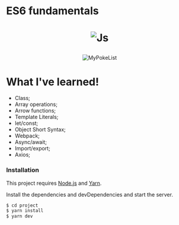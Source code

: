 
# ES6 fundamentals

<h1 align="center">  

  ![Js](https://res.cloudinary.com/alantmelo/image/upload/v1594419234/js_fdtbta.png)
</h1>


<div align="center">

  ![MyPokeList](https://res.cloudinary.com/alantmelo/image/upload/v1594419234/mypokelist_s0z0md.gif)

</div>

# What I've learned!

  - Class;
  - Array operations;
  - Arrow functions;
  - Template Literals;
  - let/const;
  - Object Short Syntax;
  - Webpack;
  - Async/await;
  - Import/export;
  - Axios;

### Installation

This project requires [Node.js](https://nodejs.org/) and  [Yarn](https://yarnpkg.com/).

Install the dependencies and devDependencies and start the server.

```sh
$ cd project
$ yarn install
$ yarn dev
```


